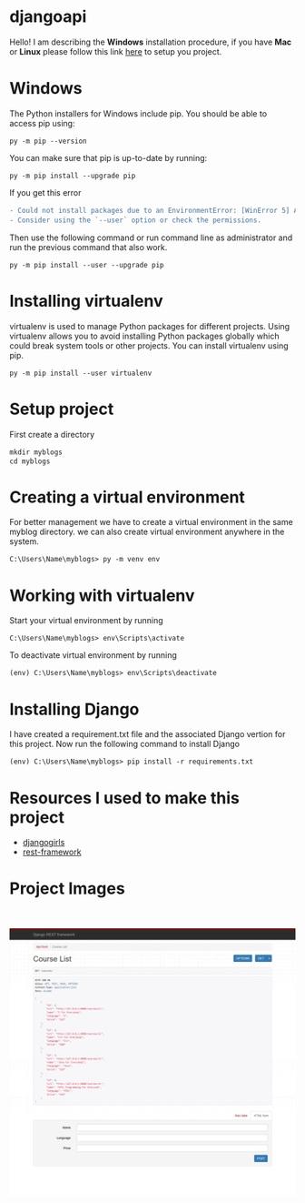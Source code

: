 # djangoapi
Hello! I am describing the **Windows** installation procedure, if you have **Mac** or **Linux** please follow this link [here](https://packaging.python.org/guides/installing-using-pip-and-virtual-environments/)
to setup you project.
# Windows
The Python installers for Windows include pip. You should be able to access pip using:
```
py -m pip --version
```
You can make sure that pip is up-to-date by running:
```
py -m pip install --upgrade pip
```
If you get this error
```diff
- Could not install packages due to an EnvironmentError: [WinError 5] Access is denied: 'c:\\program files (x86)\\microsoft visual studio\\shared\\python37_64\\lib\\site-packages\\pip-19.0.3.dist-info\\entry_points.txt'
- Consider using the `--user` option or check the permissions.
```
Then use the following command or run command line as administrator and run the previous command that also work.
```
py -m pip install --user --upgrade pip
```
# Installing virtualenv
virtualenv is used to manage Python packages for different projects. Using virtualenv allows you to avoid installing Python packages globally which could break system tools or other projects. You can install virtualenv using pip.
```
py -m pip install --user virtualenv
```
# Setup project
First create a directory  
```
mkdir myblogs
cd myblogs
```
# Creating a virtual environment 
For better management we have to create a virtual environment in the same myblog directory. we can also create virtual environment anywhere in the system.
```
C:\Users\Name\myblogs> py -m venv env
```
# Working with virtualenv
Start your virtual environment by running
```
C:\Users\Name\myblogs> env\Scripts\activate
```
To deactivate virtual environment by running 
```
(env) C:\Users\Name\myblogs> env\Scripts\deactivate
```
# Installing Django
I have created a requirement.txt file and the associated Django vertion for this project.
Now run the following command to install Django
```
(env) C:\Users\Name\myblogs> pip install -r requirements.txt
```
# Resources I used to make this project
- [djangogirls](https://tutorial.djangogirls.org/en/django_installation/)
- [rest-framework](https://www.django-rest-framework.org/)
# Project Images
<br>
<br>

<div align="center">
  <img src="https://github.com/Badhansen/djangoapi/blob/main/images/image.jpg" width="">
</div>

<br>
<br>

